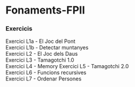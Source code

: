 # Fonaments-FPII
### Exercicis
Exercici L1a  - El Joc del Pont  
Exercici L1b  - Detectar muntanyes  
Exercici L2   - El Joc dels Daus  
Exercici L3   - Tamagotchi 1.0  
Exercici L4   - Memory
Exercici L5   - Tamagotchi 2.0  
Exercici L6   - Funcions recursives  
Exercici L7   - Ordenar Persones  
